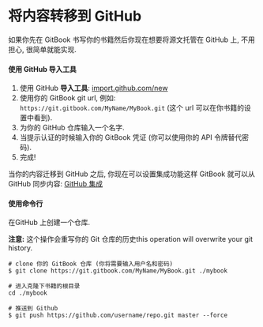 # 将内容转移到 GitHub

如果你先在 GitBook 书写你的书籍然后你现在想要将源文托管在 GitHub 上, 不用担心, 很简单就能实现.

#### 使用 GitHub 导入工具

1. 使用 GitHub **导入工具**:  [import.github.com/new](https://import.github.com/new)
2. 使用你的 GitBook git url, 例如: `https://git.gitbook.com/MyName/MyBook.git` (这个 url 可以在你书籍的设置中看到).
3. 为你的 GitHub 仓库输入一个名字.
4. 当提示认证的时候输入你的 GitBook 凭证 (你可以使用你的 API 令牌替代密码).
5. 完成!

当你的内容迁移到 GitHub 之后, 你现在可以设置集成功能这样 GitBook 就可以从 GitHub 同步内容: [GitHub 集成](./README.md)


#### 使用命令行

在GitHub 上创建一个仓库.

**注意:** 这个操作会重写你的 Git 仓库的历史this operation will overwrite your git history.

```
# clone 你的 GitBook 仓库 (你将需要输入用户名和密码)
$ git clone https://git.gitbook.com/MyName/MyBook.git ./mybook

# 进入克隆下书籍的根目录
cd ./mybook

# 推送到 Github
$ git push https://github.com/username/repo.git master --force
```